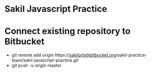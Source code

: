 # Sakil Javascript Practice

# Connect existing repository to Bitbucket

* git remote add origin https://sakilorb@bitbucket.org/sakil-practice-team/sakil-javascript-practice.git
* git push -u origin master

